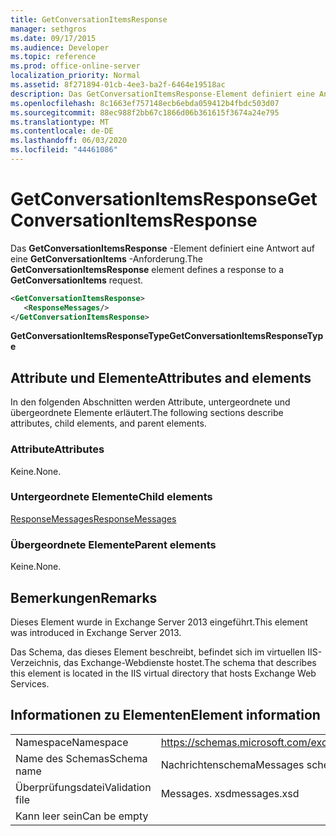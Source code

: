 ```yaml
---
title: GetConversationItemsResponse
manager: sethgros
ms.date: 09/17/2015
ms.audience: Developer
ms.topic: reference
ms.prod: office-online-server
localization_priority: Normal
ms.assetid: 8f271894-01cb-4ee3-ba2f-6464e19518ac
description: Das GetConversationItemsResponse-Element definiert eine Antwort auf eine GetConversationItems-Anforderung.
ms.openlocfilehash: 8c1663ef757148ecb6ebda059412b4fbdc503d07
ms.sourcegitcommit: 88ec988f2bb67c1866d06b361615f3674a24e795
ms.translationtype: MT
ms.contentlocale: de-DE
ms.lasthandoff: 06/03/2020
ms.locfileid: "44461086"
---
```

# <a name="getconversationitemsresponse"></a><span data-ttu-id="2d851-103">GetConversationItemsResponse</span><span class="sxs-lookup"><span data-stu-id="2d851-103">GetConversationItemsResponse</span></span>

<span data-ttu-id="2d851-104">Das **GetConversationItemsResponse** -Element definiert eine Antwort auf eine **GetConversationItems** -Anforderung.</span><span class="sxs-lookup"><span data-stu-id="2d851-104">The **GetConversationItemsResponse** element defines a response to a **GetConversationItems** request.</span></span> 
  
```XML
<GetConversationItemsResponse>
   <ResponseMessages/>
</GetConversationItemsResponse>
```

 <span data-ttu-id="2d851-105">**GetConversationItemsResponseType**</span><span class="sxs-lookup"><span data-stu-id="2d851-105">**GetConversationItemsResponseType**</span></span>
## <a name="attributes-and-elements"></a><span data-ttu-id="2d851-106">Attribute und Elemente</span><span class="sxs-lookup"><span data-stu-id="2d851-106">Attributes and elements</span></span>

<span data-ttu-id="2d851-107">In den folgenden Abschnitten werden Attribute, untergeordnete und übergeordnete Elemente erläutert.</span><span class="sxs-lookup"><span data-stu-id="2d851-107">The following sections describe attributes, child elements, and parent elements.</span></span>
  
### <a name="attributes"></a><span data-ttu-id="2d851-108">Attribute</span><span class="sxs-lookup"><span data-stu-id="2d851-108">Attributes</span></span>

<span data-ttu-id="2d851-109">Keine.</span><span class="sxs-lookup"><span data-stu-id="2d851-109">None.</span></span>
  
### <a name="child-elements"></a><span data-ttu-id="2d851-110">Untergeordnete Elemente</span><span class="sxs-lookup"><span data-stu-id="2d851-110">Child elements</span></span>

[<span data-ttu-id="2d851-111">ResponseMessages</span><span class="sxs-lookup"><span data-stu-id="2d851-111">ResponseMessages</span></span>](responsemessages.md)
  
### <a name="parent-elements"></a><span data-ttu-id="2d851-112">Übergeordnete Elemente</span><span class="sxs-lookup"><span data-stu-id="2d851-112">Parent elements</span></span>

<span data-ttu-id="2d851-113">Keine.</span><span class="sxs-lookup"><span data-stu-id="2d851-113">None.</span></span>
  
## <a name="remarks"></a><span data-ttu-id="2d851-114">Bemerkungen</span><span class="sxs-lookup"><span data-stu-id="2d851-114">Remarks</span></span>

<span data-ttu-id="2d851-115">Dieses Element wurde in Exchange Server 2013 eingeführt.</span><span class="sxs-lookup"><span data-stu-id="2d851-115">This element was introduced in Exchange Server 2013.</span></span>
  
<span data-ttu-id="2d851-116">Das Schema, das dieses Element beschreibt, befindet sich im virtuellen IIS-Verzeichnis, das Exchange-Webdienste hostet.</span><span class="sxs-lookup"><span data-stu-id="2d851-116">The schema that describes this element is located in the IIS virtual directory that hosts Exchange Web Services.</span></span>
  
## <a name="element-information"></a><span data-ttu-id="2d851-117">Informationen zu Elementen</span><span class="sxs-lookup"><span data-stu-id="2d851-117">Element information</span></span>

|||
|:-----|:-----|
|<span data-ttu-id="2d851-118">Namespace</span><span class="sxs-lookup"><span data-stu-id="2d851-118">Namespace</span></span>  <br/> |https://schemas.microsoft.com/exchange/services/2006/messages  <br/> |
|<span data-ttu-id="2d851-119">Name des Schemas</span><span class="sxs-lookup"><span data-stu-id="2d851-119">Schema name</span></span>  <br/> |<span data-ttu-id="2d851-120">Nachrichtenschema</span><span class="sxs-lookup"><span data-stu-id="2d851-120">Messages schema</span></span>  <br/> |
|<span data-ttu-id="2d851-121">Überprüfungsdatei</span><span class="sxs-lookup"><span data-stu-id="2d851-121">Validation file</span></span>  <br/> |<span data-ttu-id="2d851-122">Messages. xsd</span><span class="sxs-lookup"><span data-stu-id="2d851-122">messages.xsd</span></span>  <br/> |
|<span data-ttu-id="2d851-123">Kann leer sein</span><span class="sxs-lookup"><span data-stu-id="2d851-123">Can be empty</span></span>  <br/> ||
   

